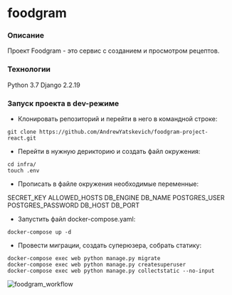 # foodgram

### Описание

Проект Foodgram - это сервис с созданием и просмотром рецептов.

### Технологии

Python 3.7
Django 2.2.19

### Запуск проекта в dev-режиме

- Клонировать репозиторий и перейти в него в командной строке:

```
git clone https://github.com/AndrewYatskevich/foodgram-project-react.git
```

- Перейти в нужную дерикторию и создать файл окружения:

```
cd infra/
touch .env
```

- Прописать в файле окружения необходимые переменные:

SECRET_KEY
ALLOWED_HOSTS
DB_ENGINE
DB_NAME
POSTGRES_USER
POSTGRES_PASSWORD
DB_HOST
DB_PORT

- Запустить файл docker-compose.yaml:

```
docker-compose up -d
```

- Провести миграции, создать суперюзера, собрать статику:

```
docker-compose exec web python manage.py migrate
docker-compose exec web python manage.py createsuperuser
docker-compose exec web python manage.py collectstatic --no-input
```

![foodgram_workflow](https://github.com/AndrewYatskevich/foodgram/actions/workflows/foodgram_workflow.yml/badge.svg)
